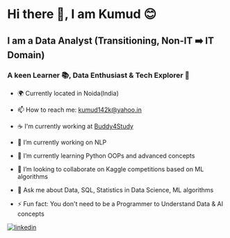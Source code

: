 # Hi there 👋, I am Kumud 😊

## I am a Data Analyst (Transitioning, Non-IT ➡️ IT Domain)

### A keen Learner 📚, Data Enthusiast &  Tech Explorer 🚩

- 🌍 Currently located in Noida(India)
- 📫 How to reach me: [kumud142k@yahoo.in](mailto:kumud142k@yahoo.in) 
- ☕ I'm currently working at [Buddy4Study](https://www.buddy4study.com/)
  
- 🔭 I’m currently working on NLP 
- 🌱 I’m currently learning Python OOPs and advanced concepts 
- 👯 I’m looking to collaborate on Kaggle competitions based on ML algorithms
  
- 💬 Ask me about Data, SQL, Statistics in Data Science, ML algorithms
  
- ⚡ Fun fact: You don't need to be a Programmer to Understand Data & AI concepts

<a href="https://www.linkedin.com/in/kumud-kumar-b757a8228/" target="_blank">
<img src="https://img.shields.io/badge/linkedin-%231E77B5.svg?&style=for-the-badge&logo=linkedin&logoColor=white" alt="linkedin" />
</a>

